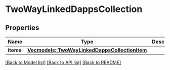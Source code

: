 # TwoWayLinkedDappsCollection

## Properties

Name | Type | Description | Notes
------------ | ------------- | ------------- | -------------
**items** | [**Vec<models::TwoWayLinkedDappsCollectionItem>**](TwoWayLinkedDappsCollectionItem.md) |  | 

[[Back to Model list]](../README.md#documentation-for-models) [[Back to API list]](../README.md#documentation-for-api-endpoints) [[Back to README]](../README.md)


